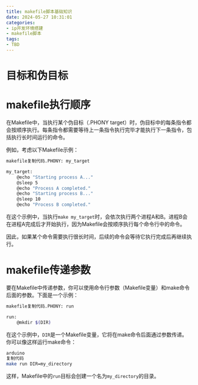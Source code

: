 ```yaml
---
title: makefile脚本基础知识
date: 2024-05-27 10:31:01
categories:
- ip开发环境搭建
- makefile脚本
tags:
- TBD
---
```


# 目标和伪目标



# makefile执行顺序

在Makefile中，当执行某个伪目标（.PHONY target）时，伪目标中的每条指令都会按顺序执行。每条指令都需要等待上一条指令执行完毕才能执行下一条指令，包括执行长时间运行的命令。

例如，考虑以下Makefile示例：

```bash
makefile复制代码.PHONY: my_target

my_target:
    @echo "Starting process A..."
    @sleep 5
    @echo "Process A completed."
    @echo "Starting process B..."
    @sleep 10
    @echo "Process B completed."
```

在这个示例中，当执行`make my_target`时，会依次执行两个进程A和B。进程B会在进程A完成后才开始执行，因为Makefile会按顺序执行每个命令行中的命令。

因此，如果某个命令需要执行很长时间，后续的命令会等待它执行完成后再继续执行。

# makefile传递参数

要在Makefile中传递参数，你可以使用命令行参数（Makefile变量）和make命令后面的参数。下面是一个示例：

```bash
makefile复制代码.PHONY: run

run:
    @mkdir $(DIR)
```

在这个示例中，`DIR`是一个Makefile变量，它将在make命令后面通过参数传递。你可以像这样运行make命令：

```bash
arduino
复制代码
make run DIR=my_directory
```

这样，Makefile中的`run`目标会创建一个名为`my_directory`的目录。
